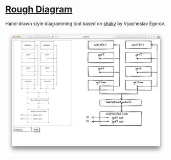 # [Rough Diagram](https://rough-diagram.now.sh/)

Hand-drawn style diagramming tool based on [shaky][1] by Vyacheslav Egorov.

![Screenshot](./screenshot.png)

[1]: https://mrale.ph/blog/2012/11/25/shaky-diagramming.html
